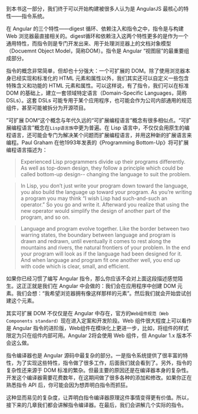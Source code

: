 到本书这一部分，我们终于可以开始构建被很多人认为是 AngularJS 最核心的特性——指令系统。

在 Angular 的三个特性——digest 循环、依赖注入和指令之中，指令是与构建 Web 浏览器最直接相关的。digest循环和依赖注入这两个特性更多的是作为一个通用特性，而指令则是专门开发出来、用于处理浏览器上的文档对象模型（Docuemnt Object Model，简称DOM）。指令是 Angular “视图层”的最重要组成部分。

指令的概念非常简单，但却也十分强大：一个可扩展的 DOM。除了使用浏览器本身已经实现和标准化的 HTML 元素和属性以外，我们其实还可以自定义一些包含特殊含义和功能的 HTML 元素和属性。可以这样说，有了指令，我们可以在标准 DOM 的基础上，建立一套领域特定语言（Domain-Specific Languages，简称 DSLs）。这套 DSLs 可能专用于某个应用程序，也可能会作为公司内部通用的规范组件，甚至可能被拆分为开源项目。

”可扩展 DOM“这个概念与年代久远的“可扩展编程语言”概念有很多相似点。“可扩展编程语言”概念在`Lisp语言族`中更为普遍。在 Lisp 语言中，不仅仅会用原生的编程语言，还可能会专门为解决某个问题而扩展编程语言，并用这种新的扩展语言来编程。Paul Graham 在他1993年发表的《Programming Bottom-Up》将可扩展编程语言描述为：

> Experienced Lisp programmers divide up their programs differently. As well as top-down design, they follow
a principle which could be called bottom-up design-- changing the language to suit the problem.

> In Lisp, you don’t just write your program down toward the language, you also build the language up toward your program. As you’re writing a program you may think “I wish Lisp had such-and-such an operator.” So you go and write it. Afterward you realize that using the new operator would simplify the design of
another part of the program, and so on.

> Language and program evolve together. Like the border between two warring states, the boundary between
language and program is drawn and redrawn, until eventually it comes to rest along the mountains and
rivers, the natural frontiers of your problem. In the end your program will look as if the language had been
designed for it. And when language and program fit one another well, you end up with code which is clear,
small, and efficient.

如果你已经习惯了编写 Angular 指令，那么你应该不会对上面这段描述感觉陌生。这正正就是我们在 Angular 中会做的：我们会在应用程序中创建 DOM 元素。我们会想：“我希望浏览器拥有像这样那样的元素”。然后我们就会开始尝试创建这个元素。

其实可扩展 DOM 不仅仅是在 Angular 中存在，官方的`Web组件规范（Web Components standard）`现在进入定案和开发阶段。Web 组件很大程度上可以看作是 Angular 指令的进阶版，Web组件在模块化上更进一步，比如，将组件的样式限定为只在组件内部可用。Angular 2将会使用 Web 组件，但 Angular 1.x 版本不会这么做。

指令编译器也是 Angular 源码中最复杂的部分。一是指令系统提供了很丰富的特性，为了实现这些特性，指令做了很多工作，后面我们就会看到了。另外，指令的复杂性还来源于 DOM 标准的繁杂。但最主要的原因还是在编译器本身的复杂性。开发这个编译器需要花费数年，在这期间做了很多各种的添加和修改。如果你正在熟悉指令 API 后，你可能会因为想弄明白指令而抓狂。

这种显而易见的复杂度，让弄明白指令编译器原理这件事情变得更有价值。所以，接下来的几章我们都会讲解指令编译器。在最后，我们会讲解几个实际的指令。